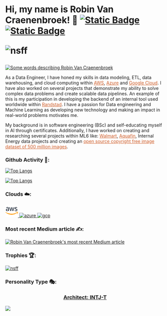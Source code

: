 <h1>Hi, my name is Robin Van Craenenbroek! 👋 <a href="https://www.linkedin.com/in/robin-van-craenenbroek/">
    <img alt="Static Badge" src="https://img.shields.io/badge/LinkedIn-blue?logo=linkedin&style=plastic">
  </a><a href="https://www.kaggle.com/nsff591"><img alt="Static Badge" src="https://img.shields.io/badge/Kaggle-blue?logo=kaggle&style=plastic"></a><p align="left"> <img src="https://komarev.com/ghpvc/?username=nsff&label=Profile%20views&color=0e75b6&style=flat" alt="nsff" /> </p>
</h1>

<a href="https://git.io/typing-svg">
  <img src="https://readme-typing-svg.demolab.com?font=Fira+Code&duration=2500&pause=1000&color=cf5d29&width=435&lines=Data+Engineer+💻;Machine+Learning+Engineer+📊;%23Energy+Domain+Knowlegde+⚡;%23Always+Learning+📖;" alt="Some words describing Robin Van Craenenbroek" />
</a>

<p>
    As a Data Engineer, I have honed my skills in data modeling, ETL, data warehousing, and cloud computing within <a href="https://aws.amazon.com/" style="color: #cf5d29">AWS</a>, <a href="https://azure.microsoft.com/en-us" style="color: #cf5d29"> Azure</a> and <a href="https://cloud.google.com/?hl=en" style="color: #cf5d29">Google Cloud</a>. I have also worked on several projects that demonstrate my ability to solve complex data problems and create scalable data pipelines. An example of this is my participation in developing the backend of an internal tool used worldwide within <a href="https://www.randstad.be/en/" style="color: #cf5d29">Randstad</a>. I have a passion for Data engineering and Machine Learning as developing new technology and making an impact in real-world problems motivates me.
</p>
<p>
    My background is in software engineering (BSc) and self-educating myself in AI through certificates. Additionally, I have worked on creating  and researching several projects within ML6 like: <a href="https://www.walmart.com/" style="color: #cf5d29"> Walmart</a>, <a href="https://www.aquafin.be/en" style="color: #cf5d29">Aquafin</a>, Internal Energy data projects and creating an <a href="https://fondant.ai/en/latest/blog/CC_25M_press_release/" style="color: #cf5d29">open source copyright free image dataset of 500 million images</a>.
</p>

<div>
  <h3>Github Activity 🤖:</h3>
</div>

[![Top Langs](https://github-stats-deploying.vercel.app/api?username=nsff&show_icons=true&locale=en&theme=codeSTACKr&count_private=true)](https://github.com/anuraghazra/github-readme-stats)

[![Top Langs](https://github-stats-deploying.vercel.app/api/top-langs/?username=nsff&layout=compact&langs_count=10)](https://github.com/anuraghazra/github-readme-stats)

<h3 align="left">Clouds ☁️:</h3>
<p align="left"> <a href="https://aws.amazon.com" target="_blank" rel="noreferrer"> <img src="https://raw.githubusercontent.com/devicons/devicon/master/icons/amazonwebservices/amazonwebservices-original-wordmark.svg" alt="aws" width="40" height="40"/> </a> <a href="https://azure.microsoft.com/en-in/" target="_blank" rel="noreferrer"> <img src="https://www.vectorlogo.zone/logos/microsoft_azure/microsoft_azure-icon.svg" alt="azure" width="40" height="40"/> </a> <a href="https://cloud.google.com" target="_blank" rel="noreferrer"> <img src="https://www.vectorlogo.zone/logos/google_cloud/google_cloud-icon.svg" alt="gcp" width="40" height="40"/> </a> </p>

<div>
  <h3>Most recent Medium article ✍️:</h3>
  <a target="_blank" href="https://github-readme-medium-recent-article.vercel.app/medium/@rvancraenenbroek/0"><img src="https://github-readme-medium-recent-article.vercel.app/medium/@rvancraenenbroek/0" alt="Robin Van Craenenbroek's most recent Medium article"></a>
</div>

<div>
  <h3>Trophies 🏆:</h3>
  <p align="left"> <a href="https://github.com/ryo-ma/github-profile-trophy"><img src="https://github-profile-trophy.vercel.app/?username=nsff&rank=-?,-C,-B" alt="nsff" /></a> </p>
</div>

<div>
  <h3>Personality Type 🎭:</h3>
  <h3 style="text-align: center;" _ngcontent-cko-c21="" class="text-center"><a _ngcontent-cko-c21="" target="_blank" href="https://www.16personalities.com/intj-personality">Architect: INTJ-T</a></h3><a _ngcontent-cko-c21="" target="_blank" href="https://www.16personalities.com/intj-personality"><img _ngcontent-cko-c21="" src="https://static.neris-assets.com/images/personality-types/headers/analysts_Architect_INTJ_personality_header.svg"></a>
  
</div>

<!---
NSFF/NSFF is a ✨ special ✨ repository because its `README.md` (this file) appears on your GitHub profile.
You can click the Preview link to take a look at your changes.
--->
